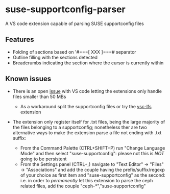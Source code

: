 # suse-supportconfig-parser

A VS code extension capable of parsing SUSE supportconfig files

## Features

- Folding of sections based on '#===[ XXX ]===# separator
- Outline filling with the sections detected
- Breadcrumbs indicating the section where the cursor is currently within

## Known issues

- There is an open [issue](https://github.com/microsoft/vscode/issues/31078) with VS code letting the extensions only handle files smaller than 50 MBs
  - As a workaround split the supportconfig files or try the [vsc-lfs](https://marketplace.visualstudio.com/items?itemName=mbehr1.vsc-lfs) extension
  
- The extension only register itself for .txt files, being the large majority of the files belonging to a supportconfig; nonetheless ther are two alternative ways to make the extension parse a file not ending with .txt suffix:
  - From the Command Palette (CTRL+SHIFT+P) run "Change Language Mode" and then select "suse-supportconfig": please not this is _NOT_ going to be persistent
  - From the Settings panel (CTRL+,) navigate to "Text Editor" -> "Files" -> "Associations" and add the couple having the prefix/suffix/regexp of your choice as first item and "suse-supportconfig" as the second: i.e. in order to _permanently_ let this extension to parse the ceph related files, add the couple "ceph-*","suse-supportconfig"
